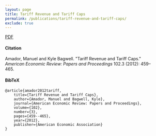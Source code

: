 ```yaml
---
layout: page
title: Tariff Revenue and Tariff Caps
permalink: /publications/tariff-revenue-and-tariff-caps/
exclude: true
---
```


[PDF](http://amadormanuel.me/files/tariffrevenue.pdf)

#### Citation

Amador, Manuel and Kyle Bagwell. "Tariff Revenue and Tariff Caps." *American Economic Review: Papers and Proceedings* 102.3 (2012): 459–465.


#### BibTeX
 
	@article{amador2012tariff,
	    title={Tariff Revenue and Tariff Caps},
	    author={Amador, Manuel and Bagwell, Kyle},
	    journal={American Economic Review: Papers and Proceedings},
	    volume={102},
	    number={3},
	    pages={459--465},
	    year={2012},
	    publisher={American Economic Association}
	}
	        
